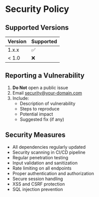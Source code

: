 # Security Policy

## Supported Versions

| Version | Supported          |
| ------- | ------------------ |
| 1.x.x   | :white_check_mark: |
| < 1.0   | :x:                |

## Reporting a Vulnerability

1. **Do Not** open a public issue
2. Email security@your-domain.com
3. Include:
   - Description of vulnerability
   - Steps to reproduce
   - Potential impact
   - Suggested fix (if any)

## Security Measures

- All dependencies regularly updated
- Security scanning in CI/CD pipeline
- Regular penetration testing
- Input validation and sanitization
- Rate limiting on all endpoints
- Proper authentication and authorization
- Secure session handling
- XSS and CSRF protection
- SQL injection prevention 